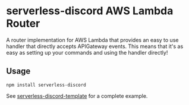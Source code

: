 # serverless-discord AWS Lambda Router

A router implementation for AWS Lambda that provides an easy to use handler that directly accepts APIGateway events. This means
that it's as easy as setting up your commands and using the handler directly!

## Usage

```
npm install serverless-discord
```

See [serverless-discord-template]() for a complete example.
